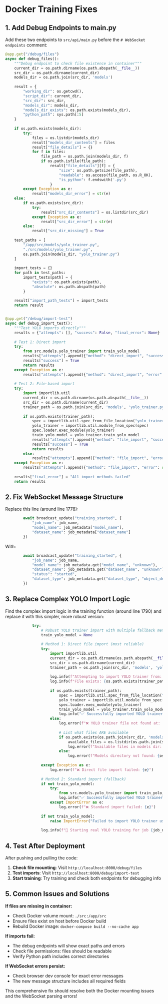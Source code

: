 # Docker Training Fixes

## 1. Add Debug Endpoints to main.py

Add these two endpoints to `src/api/main.py` before the `# WebSocket endpoints` comment:

```python
@app.get("/debug/files")
async def debug_files():
    """Debug endpoint to check file existence in container"""
    current_dir = os.path.dirname(os.path.abspath(__file__))
    src_dir = os.path.dirname(current_dir)
    models_dir = os.path.join(src_dir, 'models')
    
    result = {
        "working_dir": os.getcwd(),
        "script_dir": current_dir,
        "src_dir": src_dir,
        "models_dir": models_dir,
        "models_dir_exists": os.path.exists(models_dir),
        "python_path": sys.path[:5]
    }
    
    if os.path.exists(models_dir):
        try:
            files = os.listdir(models_dir)
            result["models_dir_contents"] = files
            result["file_details"] = {}
            for f in files:
                file_path = os.path.join(models_dir, f)
                if os.path.isfile(file_path):
                    result["file_details"][f] = {
                        "size": os.path.getsize(file_path),
                        "readable": os.access(file_path, os.R_OK),
                        "is_python": f.endswith('.py')
                    }
        except Exception as e:
            result["models_dir_error"] = str(e)
    else:
        if os.path.exists(src_dir):
            try:
                result["src_dir_contents"] = os.listdir(src_dir)
            except Exception as e:
                result["src_dir_error"] = str(e)
        else:
            result["src_dir_missing"] = True
    
    test_paths = [
        "/app/src/models/yolo_trainer.py",
        "./src/models/yolo_trainer.py",
        os.path.join(models_dir, "yolo_trainer.py")
    ]
    
    import_tests = {}
    for path in test_paths:
        import_tests[path] = {
            "exists": os.path.exists(path),
            "absolute": os.path.abspath(path)
        }
    
    result["import_path_tests"] = import_tests
    return result


@app.get("/debug/import-test")
async def debug_import_test():
    """Test YOLO imports directly"""
    results = {"attempts": [], "success": False, "final_error": None}
    
    # Test 1: Direct import
    try:
        from src.models.yolo_trainer import train_yolo_model
        results["attempts"].append({"method": "direct_import", "success": True})
        results["success"] = True
        return results
    except Exception as e:
        results["attempts"].append({"method": "direct_import", "error": str(e)})
    
    # Test 2: File-based import
    try:
        import importlib.util
        current_dir = os.path.dirname(os.path.abspath(__file__))
        src_dir = os.path.dirname(current_dir)
        trainer_path = os.path.join(src_dir, 'models', 'yolo_trainer.py')
        
        if os.path.exists(trainer_path):
            spec = importlib.util.spec_from_file_location("yolo_trainer", trainer_path)
            yolo_trainer = importlib.util.module_from_spec(spec)
            spec.loader.exec_module(yolo_trainer)
            train_yolo_model = yolo_trainer.train_yolo_model
            results["attempts"].append({"method": "file_import", "success": True, "path": trainer_path})
            results["success"] = True
            return results
        else:
            results["attempts"].append({"method": "file_import", "error": f"File not found: {trainer_path}"})
    except Exception as e:
        results["attempts"].append({"method": "file_import", "error": str(e)})
    
    results["final_error"] = "All import methods failed"
    return results
```

## 2. Fix WebSocket Message Structure

Replace this line (around line 1778):
```python
        await broadcast_update("training_started", {
            "job_name": job_name,
            "model_name": job_metadata["model_name"],
            "dataset_name": job_metadata["dataset_name"]
        })
```

With:
```python
        await broadcast_update("training_started", {
            "job_name": job_name,
            "model_name": job_metadata.get("model_name", "unknown"),
            "dataset_name": job_metadata.get("dataset_name", "unknown"),
            "status": "started",
            "dataset_type": job_metadata.get("dataset_type", "object_detection")
        })
```

## 3. Replace Complex YOLO Import Logic

Find the complex import logic in the training function (around line 1790) and replace it with this simpler, more robust version:

```python
            try:
                # Robust YOLO trainer import with multiple fallback methods
                train_yolo_model = None
                
                # Method 1: Direct file import (most reliable)
                try:
                    import importlib.util
                    current_dir = os.path.dirname(os.path.abspath(__file__))
                    src_dir = os.path.dirname(current_dir)
                    trainer_path = os.path.join(src_dir, 'models', 'yolo_trainer.py')
                    
                    log.info(f"Attempting to import YOLO trainer from: {trainer_path}")
                    log.info(f"File exists: {os.path.exists(trainer_path)}")
                    
                    if os.path.exists(trainer_path):
                        spec = importlib.util.spec_from_file_location("yolo_trainer", trainer_path)
                        yolo_trainer = importlib.util.module_from_spec(spec)
                        spec.loader.exec_module(yolo_trainer)
                        train_yolo_model = yolo_trainer.train_yolo_model
                        log.info("✅ Successfully imported YOLO trainer via direct file import")
                    else:
                        log.error(f"❌ YOLO trainer file not found at: {trainer_path}")
                        
                        # List what files ARE available
                        if os.path.exists(os.path.join(src_dir, 'models')):
                            available_files = os.listdir(os.path.join(src_dir, 'models'))
                            log.error(f"Available files in models dir: {available_files}")
                        else:
                            log.error(f"Models directory not found: {os.path.join(src_dir, 'models')}")
                
                except Exception as e:
                    log.error(f"❌ Direct file import failed: {e}")
                
                # Method 2: Standard import (fallback)
                if not train_yolo_model:
                    try:
                        from src.models.yolo_trainer import train_yolo_model
                        log.info("✅ Successfully imported YOLO trainer via standard import")
                    except ImportError as e:
                        log.error(f"❌ Standard import failed: {e}")
                
                if not train_yolo_model:
                    raise ImportError("Failed to import YOLO trainer using all available methods")
                
                log.info(f"🚀 Starting real YOLO training for job {job_name}")
```

## 4. Test After Deployment

After pushing and pulling the code:

1. **Check file mounting**: Visit `http://localhost:8000/debug/files`
2. **Test imports**: Visit `http://localhost:8000/debug/import-test` 
3. **Start training**: Try training and check both endpoints for debugging info

## 5. Common Issues and Solutions

**If files are missing in container:**
- Check Docker volume mount: `./src:/app/src`
- Ensure files exist on host before Docker build
- Rebuild Docker image: `docker-compose build --no-cache app`

**If imports fail:**
- The debug endpoints will show exact paths and errors
- Check file permissions: files should be readable
- Verify Python path includes correct directories

**If WebSocket errors persist:**
- Check browser dev console for exact error messages
- The new message structure includes all required fields

This comprehensive fix should resolve both the Docker mounting issues and the WebSocket parsing errors!